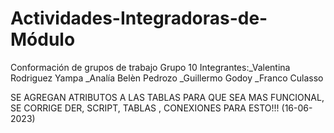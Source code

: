 # Actividades-Integradoras-de-Módulo
Conformación de grupos de trabajo
Grupo 10
Integrantes:_Valentina Rodriguez Yampa
            _Analía Belèn Pedrozo
            _Guillermo Godoy
            _Franco Culasso
            
SE AGREGAN ATRIBUTOS A LAS TABLAS PARA QUE SEA MAS FUNCIONAL, SE CORRIGE DER, SCRIPT, TABLAS , CONEXIONES PARA ESTO!!! (16-06-2023)            
            
